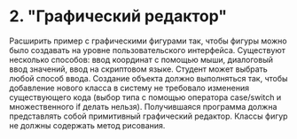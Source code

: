 # 2. "Графический редактор"
Расширить пример с графическими фигурами так, чтобы фигуры можно было создавать на уровне пользовательского интерфейса. Существуют несколько способов: ввод координат с помощью мыши, диалоговый ввод значений, ввод на скриптовом языке. Студент может выбрать любой способ ввода. Создание объекта должно выполняться так, чтобы добавление нового класса в систему не требовало изменения существующего кода (выбор типа с помощью оператора case/switch и множественного if делать нельзя). Получившаяся программа должна представлять собой примитивный графический редактор.
Классы фигур не должны содержать метод рисования.
